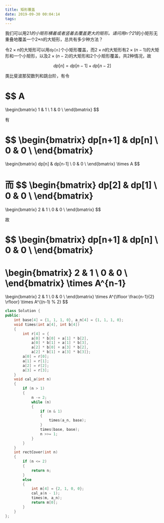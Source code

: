 ```yaml
---
title: 矩形覆盖
date: 2019-09-30 00:04:14
tags:
---
```


我们可以用2*1的小矩形横着或者竖着去覆盖更大的矩形。请问用n个2*1的小矩形无重叠地覆盖一个2*n的大矩形，总共有多少种方法？

令$2\times n$的大矩形可以用`dp[n]`个小矩形覆盖，而$2\times n$的大矩形有$2\times (n-1)$的大矩形和一个小矩形，以及$2\times (n-2)$的大矩形和2个小矩形覆盖，共2种情况，故

$$dp[n]=dp[n-1]+dp[n-2]$$

类比斐波那契数列和跳台阶，有令

$$
A
=
\begin{bmatrix}
    1 & 1 \\
    1 & 0 \\
\end{bmatrix}
$$

有

$$
\begin{bmatrix}
    dp[n+1] & dp[n] \\
    0 & 0 \\
\end{bmatrix}
=
\begin{bmatrix}
    dp[n] & dp[n-1] \\
    0 & 0 \\
\end{bmatrix}
\times
A
$$

而
$$
\begin{bmatrix}
    dp[2] & dp[1] \\
    0 & 0 \\
\end{bmatrix}
=
\begin{bmatrix}
    2 & 1 \\
    0 & 0 \\
\end{bmatrix}
$$

故

$$
\begin{bmatrix}
    dp[n+1] & dp[n] \\
    0 & 0 \\
\end{bmatrix}
=
\begin{bmatrix}
    2 & 1 \\
    0 & 0 \\
\end{bmatrix}
\times
A^{n-1}
=
\begin{bmatrix}
    2 & 1 \\
    0 & 0 \\
\end{bmatrix}
\times
A^{\lfloor \frac{n-1}{2} \rfloor}
\times
A^{(n-1) \% 2}
$$

``` cpp
class Solution {
public:
    int base[4] = {1, 1, 1, 0}, a_n[4] = {1, 1, 1, 0};
    void times(int a[4], int b[4])
    {
        int r[4] = {
            a[0] * b[0] + a[1] * b[2],
            a[0] * b[1] + a[1] * b[3],
            a[2] * b[0] + a[3] * b[2],
            a[2] * b[1] + a[3] * b[3]};
        a[0] = r[0];
        a[1] = r[1];
        a[2] = r[2];
        a[3] = r[3];
    }
    void cal_a(int n)
    {
        if (n > 1)
        {
            n -= 2;
            while (n)
            {
                if (n & 1)
                {
                    times(a_n, base);
                }
                times(base, base);
                n >>= 1;
            }
        }
    }
    int rectCover(int n)
    {
        if (n <= 2)
        {
            return n;
        }
        else
        {
            int m[4] = {2, 1, 0, 0};
            cal_a(n - 1);
            times(m, a_n);
            return m[0];
        }
    }
};
```
